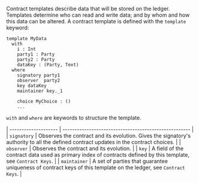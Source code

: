Contract templates describe data that will be stored on the ledger. Templates determine who can read
and write data; and by whom and how this data can be altered.
A contract template is defined with the `template` keyword:

```
template MyData
  with
    i : Int
    party1 : Party
    party2 : Party
    dataKey : (Party, Text)
  where
    signatory party1
    observer  party2
    key dataKey
    maintainer key._1

    choice MyChoice : ()
    ...
```

`with` and `where` are keywords to structure the template.

| -------------------- | ----------------------------------------------------- |
| `signatory`            | Observes the contract and its evolution. Gives the signatory's authority to all the defined contract updates in the contract choices. |
| `observer`             | Observes the contract and its evolution. |
| `key` | A field of the contract data used as primary index of contracts defined by this template, see `Contract Keys`. |
| `maintainer` | A set of parties that guarantee uniqueness of contract keys of this template on the ledger, see `Contract Keys`. |

